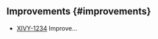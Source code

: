 ## Improvements {#improvements}

* [XIVY-1234](https://1ivy.atlassian.net/browse/XIVY-1234) Improve...
